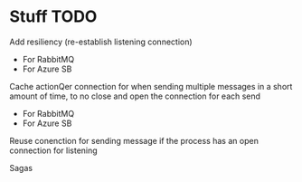 # Stuff TODO

Add resiliency (re-establish listening connection)
 - For RabbitMQ
 - For Azure SB

Cache actionQer connection for when sending multiple messages in a short amount of time, to no close and open the connection for each send
 - For RabbitMQ
 - For Azure SB

Reuse conenction for sending message if the process has an open connection for listening

Sagas